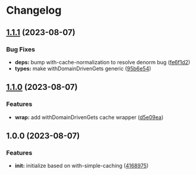 # Changelog

## [1.1.1](https://github.com/ehmpathy/with-domain-driven-caching/compare/v1.1.0...v1.1.1) (2023-08-07)


### Bug Fixes

* **deps:** bump with-cache-normalization to resolve denorm bug ([fe6f1d2](https://github.com/ehmpathy/with-domain-driven-caching/commit/fe6f1d2e7b2f96580fbd5877d29243cf85c69f2b))
* **types:** make withDomainDrivenGets generic ([95b6e54](https://github.com/ehmpathy/with-domain-driven-caching/commit/95b6e547d08e289607197c3ab7f4d0ea0c136c0a))

## [1.1.0](https://github.com/ehmpathy/with-domain-driven-caching/compare/v1.0.0...v1.1.0) (2023-08-07)


### Features

* **wrap:** add withDomainDrivenGets cache wrapper ([d5e09ea](https://github.com/ehmpathy/with-domain-driven-caching/commit/d5e09eaedd17931ed969b32bac4ab839d15bdd6c))

## 1.0.0 (2023-08-07)


### Features

* **init:** initialize based on with-simple-caching ([4168975](https://github.com/ehmpathy/with-domain-driven-caching/commit/4168975d1bad634cd3aecb20548f60fb8412e8c6))
